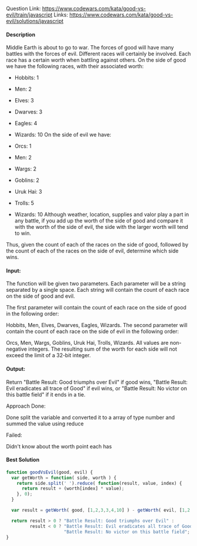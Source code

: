 Question Link: https://www.codewars.com/kata/good-vs-evil/train/javascript
Links: https://www.codewars.com/kata/good-vs-evil/solutions/javascript

#### Description
Middle Earth is about to go to war. The forces of good will have many battles with the forces of evil. Different races will certainly be involved. Each race has a certain worth when battling against others. On the side of good we have the following races, with their associated worth:

- Hobbits: 1
- Men: 2
- Elves: 3
- Dwarves: 3
- Eagles: 4
- Wizards: 10
On the side of evil we have:

- Orcs: 1
- Men: 2
- Wargs: 2
- Goblins: 2
- Uruk Hai: 3
- Trolls: 5
- Wizards: 10
Although weather, location, supplies and valor play a part in any battle, if you add up the worth of the side of good and compare it with the worth of the side of evil, the side with the larger worth will tend to win.

Thus, given the count of each of the races on the side of good, followed by the count of each of the races on the side of evil, determine which side wins.

#### Input:
The function will be given two parameters. Each parameter will be a string separated by a single space. Each string will contain the count of each race on the side of good and evil.

The first parameter will contain the count of each race on the side of good in the following order:

Hobbits, Men, Elves, Dwarves, Eagles, Wizards.
The second parameter will contain the count of each race on the side of evil in the following order:

Orcs, Men, Wargs, Goblins, Uruk Hai, Trolls, Wizards.
All values are non-negative integers. The resulting sum of the worth for each side will not exceed the limit of a 32-bit integer.

#### Output:
Return "Battle Result: Good triumphs over Evil" if good wins, "Battle Result: Evil eradicates all trace of Good" if evil wins, or "Battle Result: No victor on this battle field" if it ends in a tie.


Approach Done:

Done split the variable and converted it to a array of type number and summed the value using reduce

Failed:

Didn't know about the worth point each has

#### Best Solution

```javascript
function goodVsEvil(good, evil) {  
  var getWorth = function( side, worth ) {
    return side.split(' ').reduce( function(result, value, index) { 
      return result + (worth[index] * value);
    }, 0);
  }

  var result = getWorth( good, [1,2,3,3,4,10] ) - getWorth( evil, [1,2,2,2,3,5,10] );

  return result > 0 ? "Battle Result: Good triumphs over Evil" :
         result < 0 ? "Battle Result: Evil eradicates all trace of Good" :
                      "Battle Result: No victor on this battle field";
}
```